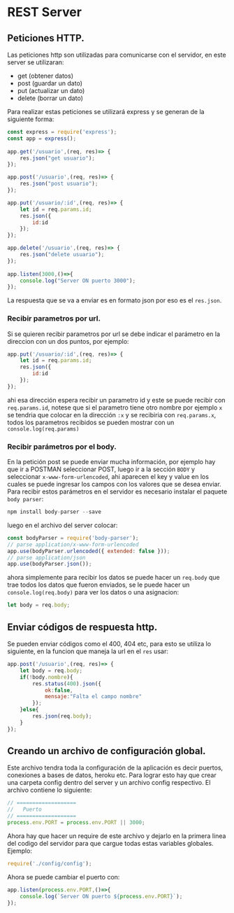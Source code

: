 # REST Server

## Peticiones HTTP.
Las peticiones http son utilizadas para comunicarse con el servidor, en este server se utilizaran:
* get (obtener datos)
* post (guardar un dato)
* put (actualizar un dato)
* delete (borrar un dato)

Para realizar estas peticiones se utilizará express y se generan de la siguiente forma:
```javascript
const express = require('express');
const app = express();
 
app.get('/usuario',(req, res)=> {
    res.json("get usuario");
});

app.post('/usuario',(req, res)=> {
    res.json("post usuario");
});

app.put('/usuario/:id',(req, res)=> {
    let id = req.params.id;
    res.json({
        id:id
    });
});

app.delete('/usuario',(req, res)=> {
    res.json("delete usuario");
});
 
app.listen(3000,()=>{
    console.log("Server ON puerto 3000");
});
```
La respuesta que se va a enviar es en formato json por eso es el `res.json`.

### Recibir parametros por url.
Si se quieren recibir parametros por url se debe indicar el parámetro en la direccion con un dos puntos, por ejemplo:
```javascript
app.put('/usuario/:id',(req, res)=> {
    let id = req.params.id;
    res.json({
        id:id
    });
});
```
ahi esa dirección espera recibir un parametro id y este se puede recibir con `req.params.id`, notese que si el parametro tiene otro nombre por ejemplo `x` se tendria que colocar en la dirección `:x` y se recibiria con `req.params.x`, todos los parametros recibidos se pueden mostrar con un `console.log(req.params)`

### Recibir parámetros por el body.
En la petición post se puede enviar mucha información, por ejemplo hay que ir a POSTMAN seleccionar POST, luego ir a la sección `BODY` y seleccionar `x-www-form-urlencoded`, ahi aparecen el key y value en los cuales se puede ingresar los campos con los valores que se desea enviar.
Para recibir estos parámetros en el servidor es necesario instalar el paquete `body parser`:
```javascript
npm install body-parser --save
```
luego en el archivo del server colocar:
```javascript
const bodyParser = require('body-parser');
// parse application/x-www-form-urlencoded
app.use(bodyParser.urlencoded({ extended: false }));
// parse application/json
app.use(bodyParser.json());
```
ahora simplemente para recibir los datos se puede hacer un `req.body` que trae todos los datos que fueron enviados, se le puede hacer un `console.log(req.body)` para ver los datos o una asignacion:
```javascript
let body = req.body;
```

## Enviar códigos de respuesta http.
Se pueden enviar códigos como el 400, 404 etc, para esto se utiliza lo siguiente, en la funcion que maneja la url
en el `res` usar:
```javascript
app.post('/usuario',(req, res)=> {
    let body = req.body;
    if(!body.nombre){
        res.status(400).json({
            ok:false,
            mensaje:"Falta el campo nombre"
        });
    }else{
        res.json(req.body);
    }
});
```
## Creando un archivo de configuración global.
Este archivo tendra toda la configuración de la aplicación es decir puertos, conexiones a bases de datos, heroku etc. Para lograr esto hay que crear una carpeta config dentro del server y un archivo config respectivo.
El archivo contiene lo siguiente:
```javascript
// ===================
//   Puerto
// ===================
process.env.PORT = process.env.PORT || 3000;
```
Ahora hay que hacer un require de este archivo y dejarlo en la primera linea del codigo del servidor para que cargue
todas estas variables globales.
Ejemplo:
```javascript
require('./config/config');
```
Ahora se puede cambiar el puerto con:
```javascript
app.listen(process.env.PORT,()=>{
    console.log(`Server ON puerto ${process.env.PORT}`);
});
```